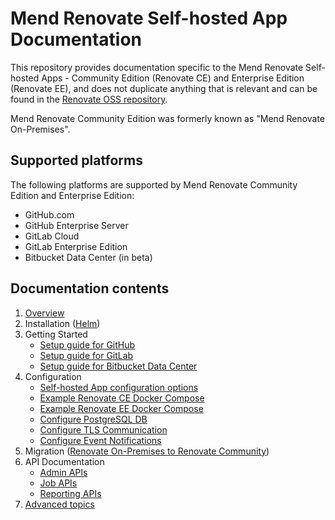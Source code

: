# Mend Renovate Self-hosted App Documentation

This repository provides documentation specific to the Mend Renovate Self-hosted Apps - Community Edition (Renovate CE) and Enterprise Edition (Renovate EE), and does not duplicate anything that is relevant and can be found in the [Renovate OSS repository](https://github.com/renovatebot/renovate).

Mend Renovate Community Edition was formerly known as "Mend Renovate On-Premises".

## Supported platforms

The following platforms are supported by Mend Renovate Community Edition and Enterprise Edition:
- GitHub.com
- GitHub Enterprise Server
- GitLab Cloud
- GitLab Enterprise Edition
- Bitbucket Data Center (in beta)

## Documentation contents

1. [Overview](./overview.md)
2. Installation ([Helm](./installation-helm.md))
3. Getting Started
   - [Setup guide for GitHub](setup-for-github.md)
   - [Setup guide for GitLab](setup-for-gitlab.md)
   - [Setup guide for Bitbucket Data Center](setup-for-bitbucket-data-center.md)
4. Configuration
   - [Self-hosted App configuration options](configuration-options.md)
   - [Example Renovate CE Docker Compose](../examples/docker-compose/docker-compose-renovate-community.yml)
   - [Example Renovate EE Docker Compose](../examples/docker-compose/docker-compose-renovate-enterprise.yml)
   - [Configure PostgreSQL DB](configure-postgres-db.md)
   - [Configure TLS Communication](./tls.md)
   - [Configure Event Notifications](./events.md)
5. Migration ([Renovate On-Premises to Renovate Community](./migrating-to-renovate-ce.md))
6. API Documentation
   - [Admin APIs](./api.md)
   - [Job APIs](./job-apis.md)
   - [Reporting APIs](./reporting-apis.md)
7. [Advanced topics](./advanced.md)
